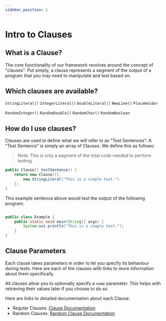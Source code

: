 ```yaml
---
sidebar_position: 1
---
```


# Intro to Clauses

## What is a Clause?

The core functionality of our framework revolves around the concept of "clauses". Put simply, a clause represents a
segment of the output of a program that you may need to manipulate and test based on.

## Which clauses are available?

`StringLiteral()`
`IntegerLiteral()`
`DoubleLiteral()`
`NewLine()`
`PlaceHolder`

`RandomInteger()`
`RandomDouble()`
`RandomChar()`
`RandomBoolean`

## How do I use clauses?

Clauses are used to define what we will refer to as "Test Sentences". A "Test Sentence" is simply an array of Clauses.
We define this as follows:

> Note: This is only a segment of the total code needed to perform testing.

```java
public Clause[] testSentence() {
    return new Clause[]{
        new StringLiteral("This is a simple test.")
    };
}
```

This example sentence above would test the output of the following program:

```java

public class Example {
    public static void main(String[] args) {
        System.out.println("This is a simple test.");
    }
}
```

## Clause Parameters

Each clause takes parameters in order to let you specify its behaviour during tests. Here are each of the clauses with
links to more information about them specifically.

All clauses allow you to optionally specify a `name` parameter. This helps with retrieving their values later if you
choose to do so.

Here are links to detailed documentation about each Clause:

* Regular Clauses: [Clause Documentation](./clause-documentation.md)
* Random Clauses: [Random Clause Documentation](./random-clause-documentation.md)
